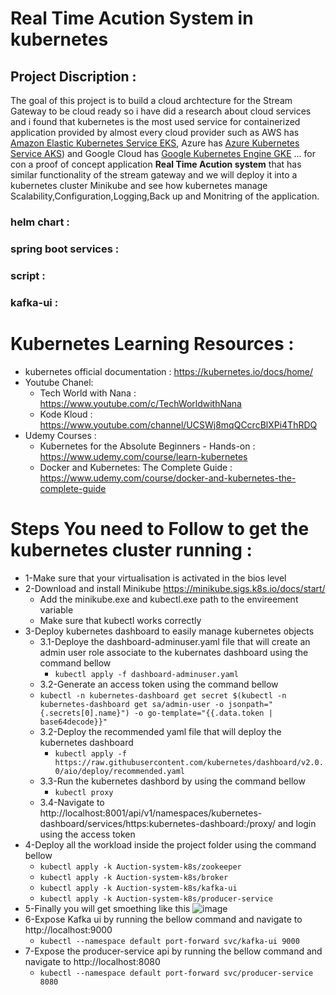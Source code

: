 # Real Time Acution System in kubernetes
## Project Discription :
The goal of this project is to build a cloud archtecture for the Stream Gateway to be cloud ready so i have did a research about cloud services and i found that kubernetes is the most used service for containerized application provided by almost every cloud provider such as AWS has [Amazon Elastic Kubernetes Service EKS](https://aws.amazon.com/eks/), Azure has [Azure Kubernetes Service AKS](https://azure.microsoft.com/en-in/services/kubernetes-service/)) and Google Cloud has [Google Kubernetes Engine GKE](https://cloud.google.com/kubernetes-engine)  ... for con a proof of concept application **Real Time Acution system** that has similar functionality of the stream gateway and we will deploy it into a kubernetes cluster Minikube and see how kubernetes manage Scalability,Configuration,Logging,Back up and Monitring of the application.

### helm chart :

### spring boot services :

### script :

### kafka-ui :

# Kubernetes Learning Resources :
* kubernetes official documentation : https://kubernetes.io/docs/home/
* Youtube Chanel:
  * Tech World with Nana : https://www.youtube.com/c/TechWorldwithNana
  * Kode Kloud : https://www.youtube.com/channel/UCSWj8mqQCcrcBlXPi4ThRDQ
* Udemy Courses :
  * Kubernetes for the Absolute Beginners - Hands-on : https://www.udemy.com/course/learn-kubernetes
  * Docker and Kubernetes: The Complete Guide : https://www.udemy.com/course/docker-and-kubernetes-the-complete-guide

# Steps You need to Follow to get the kubernetes cluster running :
* 1-Make sure that your virtualisation is activated in the bios level
* 2-Download and install Minikube https://minikube.sigs.k8s.io/docs/start/
  * Add the minikube.exe and kubectl.exe path to the envireement variable
  * Make sure that kubectl works correctly
* 3-Deploy kubernetes dashboard to easily manage kubernetes objects
  * 3.1-Deploye the dashboard-adminuser.yaml file that will create an admin user role associate to the kubernates dashboard using the command bellow
    * ```kubectl apply -f dashboard-adminuser.yaml```
  * 3.2-Generate an access token using the command bellow
  * ```kubectl -n kubernetes-dashboard get secret $(kubectl -n kubernetes-dashboard get sa/admin-user -o jsonpath="{.secrets[0].name}") -o go-template="{{.data.token | base64decode}}"```
  * 3.2-Deploy the recommended yaml file that will deploy the kubernetes dashboard
    * ```kubectl apply -f https://raw.githubusercontent.com/kubernetes/dashboard/v2.0.0/aio/deploy/recommended.yaml```
  * 3.3-Run the kubernetes dashbord by using the command bellow
    * ```kubectl proxy```
  * 3.4-Navigate to http://localhost:8001/api/v1/namespaces/kubernetes-dashboard/services/https:kubernetes-dashboard:/proxy/ and login using the access token
* 4-Deploy all the workload inside the project folder using the command bellow
  * ```kubectl apply -k Auction-system-k8s/zookeeper```
  * ```kubectl apply -k Auction-system-k8s/broker```
  * ```kubectl apply -k Auction-system-k8s/kafka-ui```
  * ```kubectl apply -k Auction-system-k8s/producer-service```
* 5-Finally you will get smoething like this
![image](https://user-images.githubusercontent.com/40581620/111620859-8bf1b200-87e7-11eb-875b-9102a2a31f38.png)
* 6-Expose Kafka ui by running the bellow command and navigate to http://localhost:9000
  * ```kubectl --namespace default port-forward svc/kafka-ui 9000```
* 7-Expose the producer-service api by running the bellow command and navigate to http://localhost:8080
  * ```kubectl --namespace default port-forward svc/producer-service 8080```
